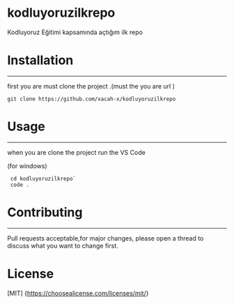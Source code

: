 # kodluyoruzilkrepo

Kodluyoruz Eğitimi kapsamında açtığım ilk repo

# Installation

---

first you are  must clone the project .(must the you are url )

`git clone https://github.com/xacah-x/kodluyoruzilkrepo`


# Usage

---

when you are clone the project run the VS Code 

(for windows)

```terminal
 cd kodluyoruzilkrepo`
 code .
```
# Contributing

---

Pull requests acceptable,for major changes, please open a thread to discuss what you want to change first.

# License

[MIT] {<https://choosealicense.com/licenses/mit/>}

